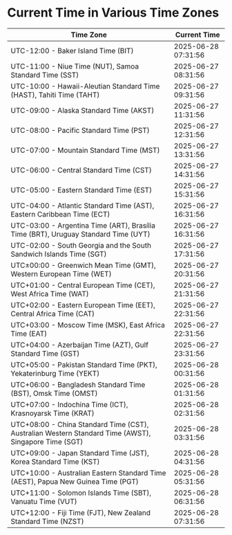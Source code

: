 # Current Time in Various Time Zones

| Time Zone | Current Time |
|-----------|--------------|
| UTC-12:00 - Baker Island Time (BIT) | 2025-06-28 07:31:56 |
| UTC-11:00 - Niue Time (NUT), Samoa Standard Time (SST) | 2025-06-27 08:31:56 |
| UTC-10:00 - Hawaii-Aleutian Standard Time (HAST), Tahiti Time (TAHT) | 2025-06-27 09:31:56 |
| UTC-09:00 - Alaska Standard Time (AKST) | 2025-06-27 11:31:56 |
| UTC-08:00 - Pacific Standard Time (PST) | 2025-06-27 12:31:56 |
| UTC-07:00 - Mountain Standard Time (MST) | 2025-06-27 13:31:56 |
| UTC-06:00 - Central Standard Time (CST) | 2025-06-27 14:31:56 |
| UTC-05:00 - Eastern Standard Time (EST) | 2025-06-27 15:31:56 |
| UTC-04:00 - Atlantic Standard Time (AST), Eastern Caribbean Time (ECT) | 2025-06-27 16:31:56 |
| UTC-03:00 - Argentina Time (ART), Brasília Time (BRT), Uruguay Standard Time (UYT) | 2025-06-27 16:31:56 |
| UTC-02:00 - South Georgia and the South Sandwich Islands Time (SGT) | 2025-06-27 17:31:56 |
| UTC±00:00 - Greenwich Mean Time (GMT), Western European Time (WET) | 2025-06-27 20:31:56 |
| UTC+01:00 - Central European Time (CET), West Africa Time (WAT) | 2025-06-27 21:31:56 |
| UTC+02:00 - Eastern European Time (EET), Central Africa Time (CAT) | 2025-06-27 22:31:56 |
| UTC+03:00 - Moscow Time (MSK), East Africa Time (EAT) | 2025-06-27 22:31:56 |
| UTC+04:00 - Azerbaijan Time (AZT), Gulf Standard Time (GST) | 2025-06-27 23:31:56 |
| UTC+05:00 - Pakistan Standard Time (PKT), Yekaterinburg Time (YEKT) | 2025-06-28 00:31:56 |
| UTC+06:00 - Bangladesh Standard Time (BST), Omsk Time (OMST) | 2025-06-28 01:31:56 |
| UTC+07:00 - Indochina Time (ICT), Krasnoyarsk Time (KRAT) | 2025-06-28 02:31:56 |
| UTC+08:00 - China Standard Time (CST), Australian Western Standard Time (AWST), Singapore Time (SGT) | 2025-06-28 03:31:56 |
| UTC+09:00 - Japan Standard Time (JST), Korea Standard Time (KST) | 2025-06-28 04:31:56 |
| UTC+10:00 - Australian Eastern Standard Time (AEST), Papua New Guinea Time (PGT) | 2025-06-28 05:31:56 |
| UTC+11:00 - Solomon Islands Time (SBT), Vanuatu Time (VUT) | 2025-06-28 06:31:56 |
| UTC+12:00 - Fiji Time (FJT), New Zealand Standard Time (NZST) | 2025-06-28 07:31:56 |
